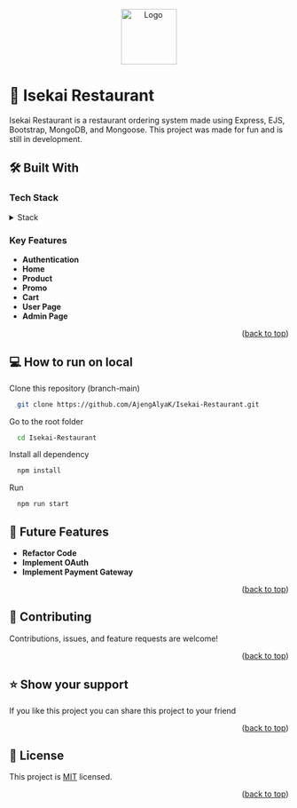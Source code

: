 <a name="readme-top"></a>
<p align="center">
  <img src="https://i.pinimg.com/originals/1c/70/e1/1c70e1cc178b35f2662eee258a0d8132.png" alt="Logo" width="100" style="vertical-align: middle;">
</p>

# 🥘 Isekai Restaurant

Isekai Restaurant is a restaurant ordering system made using Express, EJS, Bootstrap, MongoDB, and Mongoose. This project was made for fun and is still in development.

## 🛠 Built With

### Tech Stack <a name="tech-stack"></a>
<details>
  <summary>Stack</summary>
  - Express Js
  - Ejs
  - Bootstrap
  - MoongoDB
  - Mongoose
</details>

### Key Features <a name="key-features"></a>
- **Authentication**
- **Home**
- **Product**
- **Promo**
- **Cart**
- **User Page**
- **Admin Page**

<p align="right">(<a href="#readme-top">back to top</a>)</p>

## 💻 How to run on local

Clone this repository (branch-main)

```bash
  git clone https://github.com/AjengAlyaK/Isekai-Restaurant.git
```
Go to the root folder

```bash
  cd Isekai-Restaurant
```

Install all dependency

```bash
  npm install
```

Run   
```bash
  npm run start
```

## 🔭 Future Features <a name="future-features"></a>

- **Refactor Code**
- **Implement OAuth**
- **Implement Payment Gateway**

<p align="right">(<a href="#readme-top">back to top</a>)</p>

## 🤝 Contributing <a name="contributing"></a>

Contributions, issues, and feature requests are welcome!

<p align="right">(<a href="#readme-top">back to top</a>)</p>

## ⭐️ Show your support <a name="support"></a>

If you like this project you can share this project to your friend

<p align="right">(<a href="#readme-top">back to top</a>)</p>

## 📝 License <a name="license"></a>

This project is [MIT](./LICENSE) licensed.

<p align="right">(<a href="#readme-top">back to top</a>)</p>
